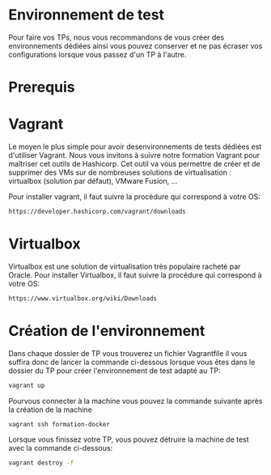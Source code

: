 # Environnement de test
Pour faire vos TPs, nous vous recommandons de vous créer des environnements dédiées ainsi vous pouvez conserver et ne pas écraser vos configurations lorsque vous passez d'un TP à l'autre. 

# Prerequis

# Vagrant
Le moyen le plus simple pour avoir desenvironnements de tests dédiées est d'utiliser Vagrant. Nous vous invitons à suivre notre formation Vagrant pour maîtriser cet outils de Hashicorp.
Cet outil va vous permettre de créer et de supprimer des VMs sur de nombreuses solutions de virtualisation : virtualbox (solution par défaut), VMware Fusion, ... 

Pour installer vagrant, il faut suivre la procédure qui correspond à votre OS: 
```bash
https://developer.hashicorp.com/vagrant/downloads
```

# Virtualbox
Virtualbox est une solution de virtualisation très populaire racheté par Oracle.
Pour installer Virtualbox, il faut suivre la procédure qui correspond à votre OS: 
```bash
https://www.virtualbox.org/wiki/Downloads
```

# Création de l'environnement
Dans chaque dossier de TP vous trouverez un fichier Vagrantfile il vous suffira donc de lancer la commande ci-dessous lorsque vous êtes dans le dossier du TP pour créer l'environnement de test adapté au TP: 
```bash
vagrant up
```

Pourvous connecter à la machine vous pouvez la commande suivante après la création de la machine 
```bash
vagrant ssh formation-docker
```

Lorsque vous finissez votre TP, vous pouvez détruire la machine de test avec la commande ci-dessous:
```bash
vagrant destroy -f
```